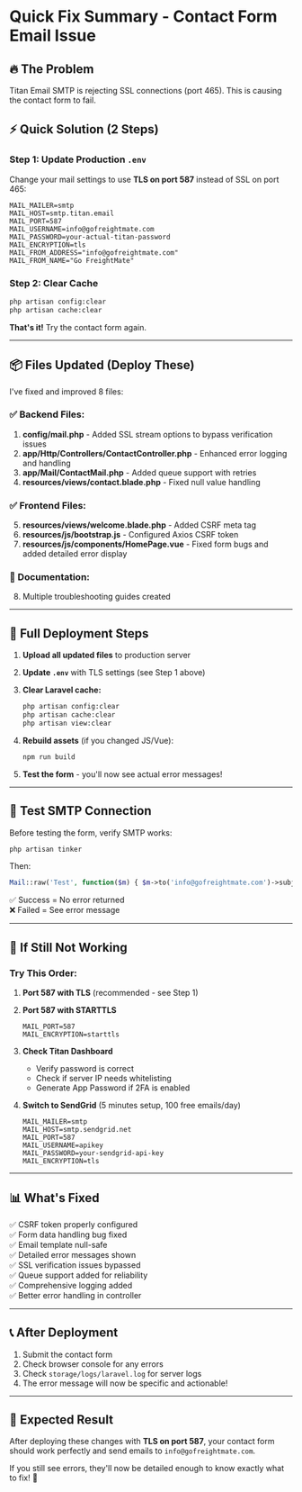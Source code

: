 # Quick Fix Summary - Contact Form Email Issue

## 🔥 The Problem

Titan Email SMTP is rejecting SSL connections (port 465). This is causing the contact form to fail.

## ⚡ Quick Solution (2 Steps)

### Step 1: Update Production `.env`

Change your mail settings to use **TLS on port 587** instead of SSL on port 465:

```env
MAIL_MAILER=smtp
MAIL_HOST=smtp.titan.email
MAIL_PORT=587
MAIL_USERNAME=info@gofreightmate.com
MAIL_PASSWORD=your-actual-titan-password
MAIL_ENCRYPTION=tls
MAIL_FROM_ADDRESS="info@gofreightmate.com"
MAIL_FROM_NAME="Go FreightMate"
```

### Step 2: Clear Cache

```bash
php artisan config:clear
php artisan cache:clear
```

**That's it!** Try the contact form again.

---

## 📦 Files Updated (Deploy These)

I've fixed and improved 8 files:

### ✅ Backend Files:

1. **config/mail.php** - Added SSL stream options to bypass verification issues
2. **app/Http/Controllers/ContactController.php** - Enhanced error logging and handling
3. **app/Mail/ContactMail.php** - Added queue support with retries
4. **resources/views/contact.blade.php** - Fixed null value handling

### ✅ Frontend Files:

5. **resources/views/welcome.blade.php** - Added CSRF meta tag
6. **resources/js/bootstrap.js** - Configured Axios CSRF token
7. **resources/js/components/HomePage.vue** - Fixed form bugs and added detailed error display

### 📝 Documentation:

8. Multiple troubleshooting guides created

---

## 🚀 Full Deployment Steps

1. **Upload all updated files** to production server

2. **Update `.env`** with TLS settings (see Step 1 above)

3. **Clear Laravel cache:**

    ```bash
    php artisan config:clear
    php artisan cache:clear
    php artisan view:clear
    ```

4. **Rebuild assets** (if you changed JS/Vue):

    ```bash
    npm run build
    ```

5. **Test the form** - you'll now see actual error messages!

---

## 🧪 Test SMTP Connection

Before testing the form, verify SMTP works:

```bash
php artisan tinker
```

Then:

```php
Mail::raw('Test', function($m) { $m->to('info@gofreightmate.com')->subject('Test'); });
```

✅ Success = No error returned  
❌ Failed = See error message

---

## 🔄 If Still Not Working

### Try This Order:

1. **Port 587 with TLS** (recommended - see Step 1)
2. **Port 587 with STARTTLS**

    ```env
    MAIL_PORT=587
    MAIL_ENCRYPTION=starttls
    ```

3. **Check Titan Dashboard**

    - Verify password is correct
    - Check if server IP needs whitelisting
    - Generate App Password if 2FA is enabled

4. **Switch to SendGrid** (5 minutes setup, 100 free emails/day)
    ```env
    MAIL_MAILER=smtp
    MAIL_HOST=smtp.sendgrid.net
    MAIL_PORT=587
    MAIL_USERNAME=apikey
    MAIL_PASSWORD=your-sendgrid-api-key
    MAIL_ENCRYPTION=tls
    ```

---

## 📊 What's Fixed

✅ CSRF token properly configured  
✅ Form data handling bug fixed  
✅ Email template null-safe  
✅ Detailed error messages shown  
✅ SSL verification issues bypassed  
✅ Queue support added for reliability  
✅ Comprehensive logging added  
✅ Better error handling in controller

---

## 📞 After Deployment

1. Submit the contact form
2. Check browser console for any errors
3. Check `storage/logs/laravel.log` for server logs
4. The error message will now be specific and actionable!

---

## 🎯 Expected Result

After deploying these changes with **TLS on port 587**, your contact form should work perfectly and send emails to `info@gofreightmate.com`.

If you still see errors, they'll now be detailed enough to know exactly what to fix! 🚀
